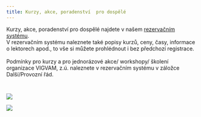 ```yaml
---
title: Kurzy, akce, poradenství  pro dospělé
---
```

Kurzy, akce, poradenství pro dospělé najdete v našem [rezervačním systému](https://vigvam.webooker.eu/).\
V rezervačním systému naleznete také popisy kurzů, ceny, časy,  informace o lektorech apod., to vše si můžete prohlédnout i bez předchozí registrace. \
\
Podmínky pro kurzy a pro jednorázové akce/ workshopy/ školení organizace VIGVAM, z.ú. naleznete v rezervačním systému v záložce Další/Provozní řád.

![]()

![]()

![](/images/uploads/2020_21_pohybove-kurzy-dospeli_vigvam.jpg)

![](/images/uploads/2020_priprava-na-porod_vgv.jpg)

![]()